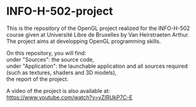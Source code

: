 # INFO-H-502-project

This is the repository of the OpenGL project realized for the INFO-H-502 course given at Université Libre de Bruxelles by Van Heirstraeten Arthur. The project aims at developping OpenGL programming skills.

On this repository, you will find:  
under "Sources": the source code,  
under "Application": the launchable application and all sources required (such as textures, shaders and 3D models),  
the report of the project.  

A video of the project is also available at:  
https://www.youtube.com/watch?v=vZIRUkP7C-E
